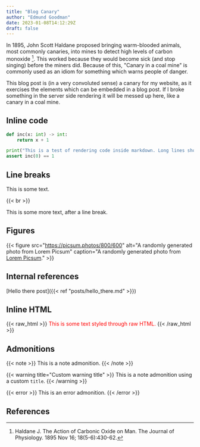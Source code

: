 ```yaml
---
title: "Blog Canary"
author: "Edmund Goodman"
date: 2023-01-08T14:12:29Z
draft: false
---
```


In 1895, John Scott Haldane proposed bringing warm-blooded animals, most
commonly canaries, into mines to detect high levels of carbon monoxide [^1].
This worked because they would become sick (and stop singing) before the miners did.
Because of this, "Canary in a coal mine" is commonly used as an idiom for
something which warns people of danger.

This blog post is (in a very convoluted sense) a canary for my website, as it
exercises the elements which can be embedded in a blog post. If I broke
something in the server side rendering it will be messed up here, like a canary
in a coal mine.

<!--more-->

## Inline code

```python
def inc(x: int) -> int:
    return x + 1

print("This is a test of rendering code inside markdown. Long lines should wrap around!")
assert inc(0) == 1

```

## Line breaks

This is some text.

{{< br >}}

This is some more text, after a line break.

## Figures

{{< figure
    src="https://picsum.photos/800/600"
    alt="A randomly generated photo from Lorem Picsum"
    caption="A randomly generated photo from [Lorem Picsum](https://picsum.photos/)." >}}

## Internal references

[Hello there post]({{< ref "posts/hello_there.md" >}})

## Inline HTML

{{< raw_html >}}
<span style="color: red;">This is some text styled through raw HTML.</span>
{{< /raw_html >}}

## Admonitions

{{< note >}}
This is a note admonition.
{{< /note >}}

{{< warning title="Custom warning title" >}}
This is a note admonition using a custom `title`.
{{< /warning >}}

{{< error >}}
This is an error admonition.
{{< /error >}}

## References

[^1]: Haldane J. The Action of Carbonic Oxide on Man. The Journal of Physiology. 1895 Nov 16; 18(5-6):430-62.
